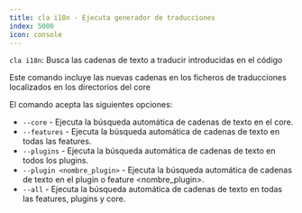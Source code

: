 ```yaml
---
title: cla i18n - Ejecuta generador de traducciones
index: 5000
icon: console
---
```


`cla i18n`: Busca las cadenas de texto a traducir introducidas en el código

Este comando incluye las nuevas cadenas en los ficheros de traducciones localizados en los directorios del core

El comando acepta las siguientes opciones:

- `--core` - Ejecuta la búsqueda automática de cadenas de texto en el core.
- `--features` - Ejecuta la búsqueda automática de cadenas de texto  en todas las features.
- `--plugins` - Ejecuta la búsqueda automática de cadenas de texto en todos los plugins.
- `--plugin <nombre_plugin>` - Ejecuta la búsqueda automática de cadenas de texto en el plugin o feature
  <nombre_plugin>.
- `--all` - Ejecuta la búsqueda automática de cadenas de texto en todas las features, plugins y core.
